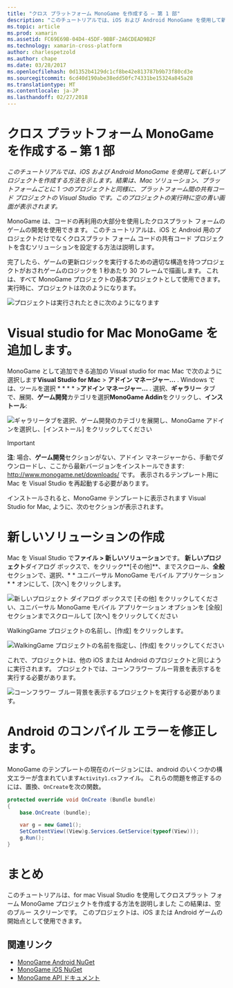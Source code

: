 ```yaml
---
title: "クロス プラットフォーム MonoGame を作成する – 第 1 部"
description: "このチュートリアルでは、iOS および Android MonoGame を使用して新しいプロジェクトを作成する方法を示します。 結果は、Mac ソリューション、プラットフォームごとに 1 つのプロジェクトと同様に、プラットフォーム間の共有コード プロジェクトの Visual Studio です。 このプロジェクトの実行時に空の青い画面が表示されます。"
ms.topic: article
ms.prod: xamarin
ms.assetid: FC69E69B-04D4-45DF-9BBF-2A6CDEAD9B2F
ms.technology: xamarin-cross-platform
author: charlespetzold
ms.author: chape
ms.date: 03/28/2017
ms.openlocfilehash: 0d1352b4129dc1cf8be42e813787b9b73f80cd3e
ms.sourcegitcommit: 6cd40d190abe38edd50fc74331be15324a845a28
ms.translationtype: MT
ms.contentlocale: ja-JP
ms.lasthandoff: 02/27/2018
---
```

# <a name="part-1--creating-a-cross-platform-monogame"></a>クロス プラットフォーム MonoGame を作成する – 第 1 部

_このチュートリアルでは、iOS および Android MonoGame を使用して新しいプロジェクトを作成する方法を示します。結果は、Mac ソリューション、プラットフォームごとに 1 つのプロジェクトと同様に、プラットフォーム間の共有コード プロジェクトの Visual Studio です。このプロジェクトの実行時に空の青い画面が表示されます。_

MonoGame は、コードの再利用の大部分を使用したクロスプラット フォームのゲームの開発を使用できます。 このチュートリアルは、iOS と Android 用のプロジェクトだけでなくクロスプラット フォーム コードの共有コード プロジェクトを含むソリューションを設定する方法は説明します。

完了したら、ゲームの更新ロジックを実行するための適切な構造を持つプロジェクトがおされゲームのロジックを 1 秒あたり 30 フレームで描画します。 これは、すべて MonoGame プロジェクトの基本プロジェクトとして使用できます。 実行時に、プロジェクトは次のようになります。

![](part1-images/image1.png "プロジェクトは実行されたときに次のようになります")


# <a name="adding-monogame-to-visual-studio-for-mac"></a>Visual studio for Mac MonoGame を追加します。

MonoGame として追加できる追加の Visual studio for mac Mac で次のように選択します**Visual Studio for Mac** > **アドイン マネージャー...** . Windows では、ツールを選択 * * * * >**アドイン マネージャー...** . 選択、**ギャラリー** タブで、展開、**ゲーム開発**カテゴリを選択**MonoGame Addin**をクリックし、**インストール**:

![](part1-images/image2.png "ギャラリータブを選択、ゲーム開発のカテゴリを展開し、MonoGame アドインを選択し、[インストール] をクリックしてください")

> [!IMPORTANT]
> **注**: 場合、**ゲーム開発**セクションがない、アドイン マネージャーから、手動でダウンロードし、ここから最新バージョンをインストールできます: http://www.monogame.net/downloads/ です。 表示されるテンプレート用に Mac を Visual Studio を再起動する必要があります。



インストールされると、MonoGame テンプレートに表示されます Visual Studio for Mac, ように、次のセクションが表示されます。


# <a name="creating-a-new-solution"></a>新しいソリューションの作成

Mac を Visual Studio で**ファイル > 新しいソリューション**です。 **新しいプロジェクト**ダイアログ ボックスで、をクリック**[その他]**、までスクロール、**全般** セクションで、選択、* * ユニバーサル MonoGame モバイル アプリケーション * * オンにして、[次へ] をクリックします。

![](part1-images/image3.png "新しいプロジェクト ダイアログ ボックスで [その他] をクリックしてください、ユニバーサル MonoGame モバイル アプリケーション オプションを [全般] セクションまでスクロールして [次へ] をクリックしてください")

WalkingGame プロジェクトの名前し、[作成] をクリックします。

![](part1-images/image4.png "WalkingGame プロジェクトの名前を指定し、[作成] をクリックしてください")

これで、プロジェクトは、他の iOS または Android のプロジェクトと同じように実行されます。 プロジェクトでは、コーンフラワー ブルー背景を表示するを実行する必要があります。

![](part1-images/image5.png "コーンフラワー ブルー背景を表示するプロジェクトを実行する必要があります。")


# <a name="fixing-android-compile-errors"></a>Android のコンパイル エラーを修正します。

MonoGame のテンプレートの現在のバージョンには、android のいくつかの構文エラーが含まれています`Activity1.cs`ファイル。 これらの問題を修正するのには、置換、`OnCreate`を次の関数。


```csharp
protected override void OnCreate (Bundle bundle)
{
    base.OnCreate (bundle);

    var g = new Game1();
    SetContentView((View)g.Services.GetService(typeof(View)));
    g.Run();
}
```


# <a name="summary"></a>まとめ

このチュートリアルは、for mac Visual Studio を使用してクロスプラット フォーム MonoGame プロジェクトを作成する方法を説明しました この結果は、空のブルー スクリーンです。 このプロジェクトは、iOS または Android ゲームの開始点として使用できます。

## <a name="related-links"></a>関連リンク

- [MonoGame Android NuGet](https://www.nuget.org/packages/MonoGame.Framework.Android/)
- [MonoGame iOS NuGet](https://www.nuget.org/packages/MonoGame.Framework.iOS/)
- [MonoGame API ドキュメント](http://www.monogame.net/documentation/?page=main)

